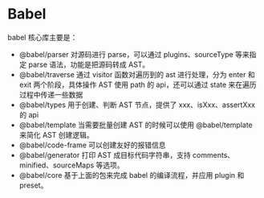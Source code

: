 # Babel

babel 核心库主要是：

- @babel/parser 对源码进行 parse，可以通过 plugins、sourceType 等来指定 parse 语法，功能是把源码转成 AST。
- @babel/traverse 通过 visitor 函数对遍历到的 ast 进行处理，分为 enter 和 exit 两个阶段，具体操作 AST 使用 path 的 api，还可以通过 state 来在遍历过程中传递一些数据
- @babel/types 用于创建、判断 AST 节点，提供了 xxx、isXxx、assertXxx 的 api
- @babel/template 当需要批量创建 AST 的时候可以使用 @babel/template 来简化 AST 创建逻辑。
- @babel/code-frame 可以创建友好的报错信息
- @babel/generator 打印 AST 成目标代码字符串，支持 comments、minified、sourceMaps 等选项。
- @babel/core 基于上面的包来完成 babel 的编译流程，并应用 plugin 和 preset。

